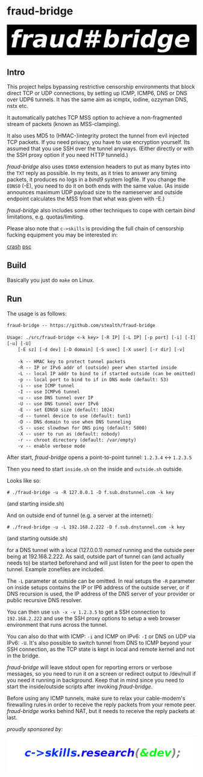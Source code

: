 fraud-bridge
============

<p align="center">
<img src="https://github.com/stealth/fraud-bridge/blob/master/fraud-bridge.jpg" />
</p>


Intro
-----

This project helps bypassing restrictive censorship environments that block
direct TCP or UDP connections, by setting up ICMP, ICMP6, DNS or DNS over UDP6
tunnels. It has the same aim as icmptx, iodine, ozzyman DNS, nstx etc.

It automatically patches TCP MSS option to achieve a non-fragmented stream
of packets (known as MSS-clamping).

It also uses MD5 to (HMAC-)integrity protect the tunnel
from evil injected TCP packets. If you need privacy, you have to use encryption
yourself. Its assumed that you use SSH over the tunnel anyways.
(Either directly or with the SSH proxy option if you need HTTP tunneld.)

*fraud-bridge* also uses `EDNS0` extension headers to put as many bytes into
the `TXT` reply as possible. In my tests, as it tries to answer any timing
packets, it produces no logs in a *bind9* system logfile. If you change
the `EDNS0` (-E), you need to do it on both ends with the same value.
(As inside announces maximum UDP payload size to the nameserver and outside
endpoint calculates the MSS from that what was given with -E.)

*fraud-bridge* also includes some other techniques to cope with
certain *bind* limitations, e.g. quotas/limiting.

Please also note that `c->skills` is providing the full chain of
censorship fucking equipment you may be interested in:


[crash](https://github.com/stealth/crash)
[psc](https://github.com/stealth/psc)


Build
-----

Basically you just do `make` on Linux.


Run
---

The usage is as follows:

```
fraud-bridge -- https://github.com/stealth/fraud-bridge

Usage: ./src/fraud-bridge <-k key> [-R IP] [-L IP] [-p port] [-i] [-I] [-u] [-U]
	[-E sz] [-d dev] [-D domain] [-S usec] [-X user] [-r dir] [-v]

	-k -- HMAC key to protect tunnel packets
	-R -- IP or IPv6 addr of (outside) peer when started inside
	-L -- local IP addr to bind to if started outside (can be omitted)
	-p -- local port to bind to if in DNS mode (default: 53)
	-i -- use ICMP tunnel
	-I -- use ICMPv6 tunnel
	-u -- use DNS tunnel over IP
	-U -- use DNS tunnel over IPv6
	-E -- set EDNS0 size (default: 1024)
	-d -- tunnel device to use (default: tun1)
	-D -- DNS domain to use when DNS tunneling
	-S -- usec slowdown for DNS ping (default: 5000)
	-X -- user to run as (default: nobody)
	-r -- chroot directory (default: /var/empty)
	-v -- enable verbose mode
```

After start, *fraud-bridge* opens a point-to-point tunnel: `1.2.3.4` <-> `1.2.3.5`

Then you need to start `inside.sh` on the inside and `outside.sh` outside.

Looks like so:

```
# ./fraud-bridge -u -R 127.0.0.1 -D f.sub.dnstunnel.com -k key
```
(and starting inside.sh)

And on outside end of tunnel (e.g. a server at the internet):
```
# ./fraud-bridge -u -L 192.168.2.222 -D f.sub.dnstunnel.com -k key
```
(and starting outside.sh)

for a DNS tunnel with a local (127.0.0.1) *named* running and
the outside peer being at 192.168.2.222. As said, outside part of
tunnel can (and actually needs to) be started beforehand and will just
listen for the peer to open the tunnel. Example zonefiles are included.

The `-L` parameter at outside can be omitted. In real setups the `-R` parameter
on inside setups contains the IP or IP6 address of the outside server, or if
DNS recursion is used, the IP address of the DNS server of your provider or
public recursive DNS resolver.

You can then use `ssh -x -v 1.2.3.5` to get a SSH connection to `192.168.2.222`
and use the SSH proxy options to setup a web browser environment that runs
across the tunnel.

You can also do that with ICMP: `-i` and ICMP on IPv6: `-I` or DNS on UDP via
IPv6: `-U`.
It's also possible to switch tunnel from DNS to ICMP beyond your SSH connection,
as the TCP state is kept in local and remote kernel and not in the bridge.

*fraud-bridge* will leave stdout open for reporting errors or verbose messages,
so you need to run it on a screen or redirect output to /dev/null if you need
it running in background. Keep that in mind since you need to start the inside/outside
scripts after invoking *fraud-bridge*.

Before using any ICMP tunnels, make sure to relax your cable-modem's firewalling rules
in order to receive the reply packets from your remote peer. *fraud-bridge* works behind
NAT, but it needs to receive the reply packets at last.

*proudly sponsored by:*
<p align="center">
<a href="https://github.com/c-skills/welcome">
<img src="https://github.com/c-skills/welcome/blob/master/logo.jpg"/>
</a>
</p>

